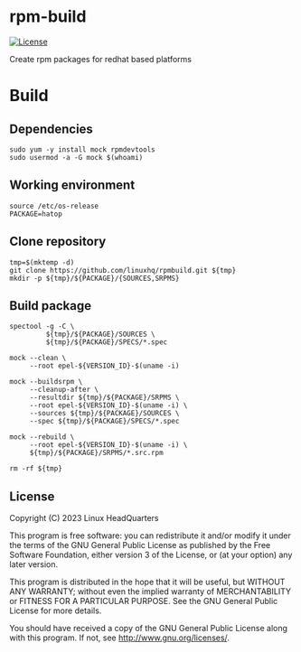 # rpm-build

[![License](https://img.shields.io/badge/license-GPLv3-brightgreen.svg?style=flat)](COPYING)

Create rpm packages for redhat based platforms

# Build

## Dependencies

    sudo yum -y install mock rpmdevtools
    sudo usermod -a -G mock $(whoami)

## Working environment

    source /etc/os-release
    PACKAGE=hatop

## Clone repository

    tmp=$(mktemp -d)
    git clone https://github.com/linuxhq/rpmbuild.git ${tmp}
    mkdir -p ${tmp}/${PACKAGE}/{SOURCES,SRPMS}

## Build package

    spectool -g -C \
             ${tmp}/${PACKAGE}/SOURCES \
             ${tmp}/${PACKAGE}/SPECS/*.spec

    mock --clean \
         --root epel-${VERSION_ID}-$(uname -i)

    mock --buildsrpm \
         --cleanup-after \
         --resultdir ${tmp}/${PACKAGE}/SRPMS \
         --root epel-${VERSION_ID}-$(uname -i) \
         --sources ${tmp}/${PACKAGE}/SOURCES \
         --spec ${tmp}/${PACKAGE}/SPECS/*.spec

    mock --rebuild \
         --root epel-${VERSION_ID}-$(uname -i) \
         ${tmp}/${PACKAGE}/SRPMS/*.src.rpm

    rm -rf ${tmp}

## License

Copyright (C) 2023 Linux HeadQuarters

This program is free software: you can redistribute it and/or modify
it under the terms of the GNU General Public License as published by
the Free Software Foundation, either version 3 of the License, or
(at your option) any later version.

This program is distributed in the hope that it will be useful,
but WITHOUT ANY WARRANTY; without even the implied warranty of
MERCHANTABILITY or FITNESS FOR A PARTICULAR PURPOSE. See the
GNU General Public License for more details.

You should have received a copy of the GNU General Public License
along with this program. If not, see <http://www.gnu.org/licenses/>.
